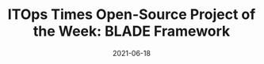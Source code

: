 ---
layout  :   single
title   :   "ITOps Times Open-Source Project of the Week: BLADE Framework"
publisher:  "ITOps Times"   
ext-link:   "https://www.itopstimes.com/itsec/itops-times-open-source-project-of-the-week-blade-framework/"
date    :   2021-06-18
---